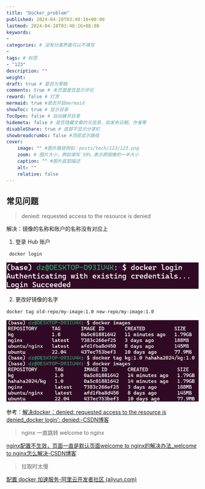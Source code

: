 ```yaml
---
title: "Docker_problem"
published: 2024-04-28T03:40:16+08:00
lastmod: 2024-04-28T03:40:16+08:00
keywords: 
- 
categories: # 没有分类界面可以不填写
- 
tags: # 标签
- "123"
description: ""
weight:
draft: true # 是否为草稿
comments: true # 本页面是否显示评论
reward: false # 打赏
mermaid: true #是否开启mermaid
showToc: true # 显示目录
TocOpen: false # 自动展开目录
hidemeta: false # 是否隐藏文章的元信息，如发布日期、作者等
disableShare: true # 底部不显示分享栏
showbreadcrumbs: false #顶部显示路径
cover:
    image: "" #图片路径例如：posts/tech/123/123.png
    zoom: # 图片大小，例如填写 50% 表示原图像的一半大小
    caption: "" #图片底部描述
    alt: ""
    relative: false
---
```


## 常见问题

> denied: requested access to the resource is denied

解决：镜像的名称和账户的名称没有对应上

1. 登录 Hub 账户

```bash
 docker login
```

![image-20240428034510419](docker_problem/image-20240428034510419.png)

2. 更改好镜像的名字

``` bash
docker tag old-repo/my-image:1.0 new-repo/my-image:1.0
```

![image-20240428035309302](docker_problem/image-20240428035309302.png)

参考：[解决docker：denied: requested access to the resource is denied_docker login': denied:-CSDN博客](https://blog.csdn.net/fengpengfei_yes/article/details/113838579)



> nginx 一直跳转 welcome to nginx

[nginx配置不生效，页面一直是默认页面welcome to nginx的解决办法_welcome to nginx怎么解决-CSDN博客](https://blog.csdn.net/pcf1995/article/details/80973600)



> 拉取时太慢

[配置 docker 加速服务-阿里云开发者社区 (aliyun.com)](https://developer.aliyun.com/article/929177)
